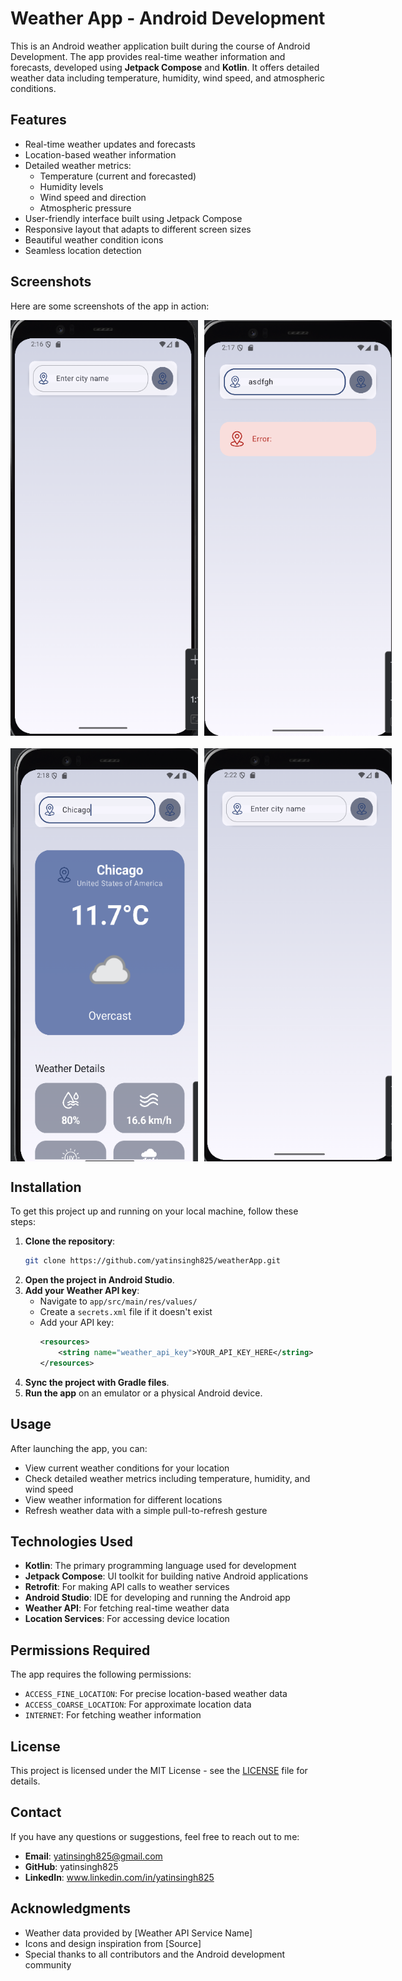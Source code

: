 # Weather App - Android Development

This is an Android weather application built during the course of Android Development. The app provides real-time weather information and forecasts, developed using **Jetpack Compose** and **Kotlin**. It offers detailed weather data including temperature, humidity, wind speed, and atmospheric conditions.

## Features
- Real-time weather updates and forecasts
- Location-based weather information
- Detailed weather metrics:
  - Temperature (current and forecasted)
  - Humidity levels
  - Wind speed and direction
  - Atmospheric pressure
- User-friendly interface built using Jetpack Compose
- Responsive layout that adapts to different screen sizes
- Beautiful weather condition icons
- Seamless location detection

## Screenshots
Here are some screenshots of the app in action:
<div style="display: flex; justify-content: space-between;">
    <img src="https://github.com/yatinsingh825/weatherApp/blob/main/Screenshot%202024-11-15%20021708.png" width="300" style="margin-right: 10px;">
    <img src="https://github.com/yatinsingh825/weatherApp/blob/main/Screenshot%202024-11-15%20021749.png" width="300">
</div>

<div style="display: flex; justify-content: space-between; margin-top: 20px;">
    <img src="https://github.com/yatinsingh825/weatherApp/blob/main/Screenshot%202024-11-15%20021905.png" width="300" style="margin-right: 10px;">
    <img src="https://github.com/yatinsingh825/weatherApp/blob/main/Screenshot%202024-11-15%20022302.png" width="300">
</div>

## Installation
To get this project up and running on your local machine, follow these steps:

1. **Clone the repository**:
   ```bash
   git clone https://github.com/yatinsingh825/weatherApp.git
   ```
2. **Open the project in Android Studio**.
3. **Add your Weather API key**:
   - Navigate to `app/src/main/res/values/`
   - Create a `secrets.xml` file if it doesn't exist
   - Add your API key:
     ```xml
     <resources>
         <string name="weather_api_key">YOUR_API_KEY_HERE</string>
     </resources>
     ```
4. **Sync the project with Gradle files**.
5. **Run the app** on an emulator or a physical Android device.

## Usage
After launching the app, you can:
- View current weather conditions for your location
- Check detailed weather metrics including temperature, humidity, and wind speed
- View weather information for different locations
- Refresh weather data with a simple pull-to-refresh gesture

## Technologies Used
- **Kotlin**: The primary programming language used for development
- **Jetpack Compose**: UI toolkit for building native Android applications
- **Retrofit**: For making API calls to weather services
- **Android Studio**: IDE for developing and running the Android app
- **Weather API**: For fetching real-time weather data
- **Location Services**: For accessing device location

## Permissions Required
The app requires the following permissions:
- `ACCESS_FINE_LOCATION`: For precise location-based weather data
- `ACCESS_COARSE_LOCATION`: For approximate location data
- `INTERNET`: For fetching weather information

## License
This project is licensed under the MIT License - see the [LICENSE](LICENSE) file for details.

## Contact
If you have any questions or suggestions, feel free to reach out to me:
- **Email**: yatinsingh825@gmail.com
- **GitHub**: yatinsingh825
- **LinkedIn**: www.linkedin.com/in/yatinsingh825

## Acknowledgments
- Weather data provided by [Weather API Service Name]
- Icons and design inspiration from [Source]
- Special thanks to all contributors and the Android development community
